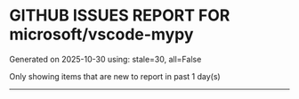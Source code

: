 
# GITHUB ISSUES REPORT FOR microsoft/vscode-mypy


Generated on 2025-10-30 using: stale=30, all=False


Only showing items that are new to report in past 1 day(s)


---




















